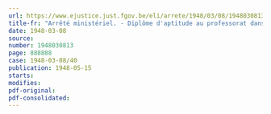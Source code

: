 ```yaml
---
url: https://www.ejustice.just.fgov.be/eli/arrete/1948/03/08/1948030813/justel
title-fr: "Arrêté ministériel. - Diplôme d'aptitude au professorat dans les écoles normales primaires. - Règlement des examens"
date: 1948-03-08
source:
number: 1948030813
page: 888888
case: 1948-03-08/40
publication: 1948-05-15
starts:
modifies:
pdf-original:
pdf-consolidated:
---
```


